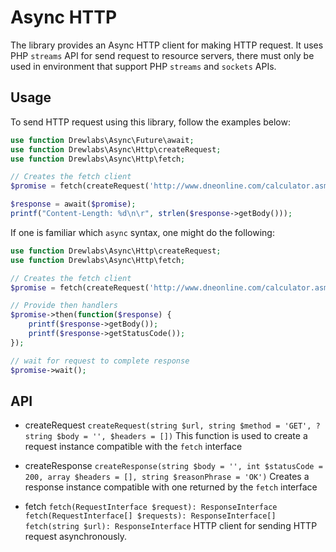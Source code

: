 # Async HTTP

The library provides an Async HTTP client for making HTTP request. It uses PHP `streams` API for send request to resource servers, there must only be used in environment that support PHP `streams` and `sockets` APIs.

## Usage

To send HTTP request using this library, follow the examples below:

```php
use function Drewlabs\Async\Future\await;
use function Drewlabs\Async\Http\createRequest;
use function Drewlabs\Async\Http\fetch;

// Creates the fetch client
$promise = fetch(createRequest('http://www.dneonline.com/calculator.asmx?wsdl', 'GET', null, []), ['debug' => true]); // Debugging should not be used in production

$response = await($promise);
printf("Content-Length: %d\n\r", strlen($response->getBody()));
```

If one is familiar which `async` syntax, one might do the following:

```php
use function Drewlabs\Async\Http\createRequest;
use function Drewlabs\Async\Http\fetch;

// Creates the fetch client
$promise = fetch(createRequest('http://www.dneonline.com/calculator.asmx?wsdl', 'GET', null, []), ['debug' => true]); // Debugging should not be used in production

// Provide then handlers
$promise->then(function($response) {
	printf($response->getBody());
	printf($response->getStatusCode());
});

// wait for request to complete response
$promise->wait();
```

## API

- createRequest `createRequest(string $url, string $method = 'GET', ?string $body = '', $headers = [])`
    This function is used to create a request instance compatible with the `fetch` interface

- createResponse `createResponse(string $body = '', int $statusCode = 200, array $headers = [], string $reasonPhrase = 'OK')`
    Creates a response instance compatible with one returned by the `fetch` interface

- fetch `fetch(RequestInterface $request): ResponseInterface` `fetch(RequestInterface[] $requests): ResponseInterface[]` `fetch(string $url): ResponseInterface`
    HTTP client for sending HTTP request asynchronously.